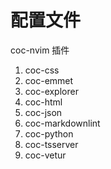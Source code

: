 # 配置文件

coc-nvim 插件

1. coc-css 
2. coc-emmet
3. coc-explorer
4. coc-html 
5. coc-json 
6. coc-markdownlint
7. coc-python 
8. coc-tsserver 
9. coc-vetur 
